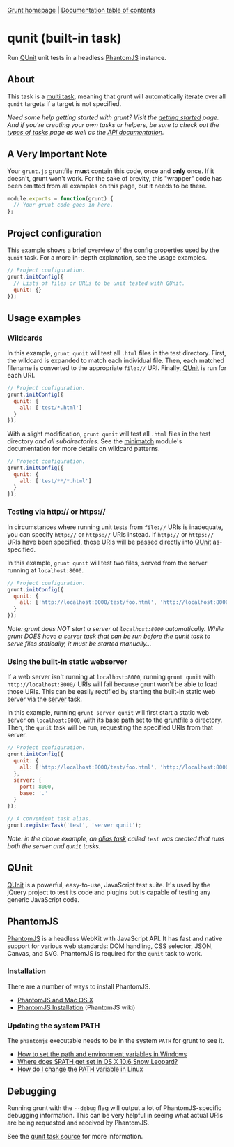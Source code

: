 [Grunt homepage](https://github.com/cowboy/grunt) | [Documentation table of contents](toc.md)

# qunit (built-in task)
Run [QUnit][qunit] unit tests in a headless [PhantomJS][phantom] instance.

[qunit]: http://docs.jquery.com/QUnit
[phantom]: http://www.phantomjs.org/

## About

This task is a [multi task](types_of_tasks.md), meaning that grunt will automatically iterate over all `qunit` targets if a target is not specified.

_Need some help getting started with grunt? Visit the [getting started](getting_started.md) page. And if you're creating your own tasks or helpers, be sure to check out the [types of tasks](types_of_tasks.md) page as well as the [API documentation](api.md)._

## A Very Important Note
Your `grunt.js` gruntfile **must** contain this code, once and **only** once. If it doesn't, grunt won't work. For the sake of brevity, this "wrapper" code has been omitted from all examples on this page, but it needs to be there.

```javascript
module.exports = function(grunt) {
  // Your grunt code goes in here.
};
```

## Project configuration

This example shows a brief overview of the [config](api_config.md) properties used by the `qunit` task. For a more in-depth explanation, see the usage examples.

```javascript
// Project configuration.
grunt.initConfig({
  // Lists of files or URLs to be unit tested with QUnit.
  qunit: {}
});
```

## Usage examples

### Wildcards

In this example, `grunt qunit` will test all `.html` files in the test directory. First, the wildcard is expanded to match each individual file. Then, each matched filename is converted to the appropriate `file://` URI. Finally, [QUnit][qunit] is run for each URI.

```javascript
// Project configuration.
grunt.initConfig({
  qunit: {
    all: ['test/*.html']
  }
});
```

With a slight modification, `grunt qunit` will test all `.html` files in the test directory _and all subdirectories_. See the [minimatch](https://github.com/isaacs/minimatch) module's documentation for more details on wildcard patterns.

```javascript
// Project configuration.
grunt.initConfig({
  qunit: {
    all: ['test/**/*.html']
  }
});
```

### Testing via http:// or https://

In circumstances where running unit tests from `file://` URIs is inadequate, you can specify `http://` or `https://` URIs instead. If `http://` or `https://` URIs have been specified, those URIs will be passed directly into [QUnit][qunit] as-specified.

In this example, `grunt qunit` will test two files, served from the server running at `localhost:8000`.

```javascript
// Project configuration.
grunt.initConfig({
  qunit: {
    all: ['http://localhost:8000/test/foo.html', 'http://localhost:8000/test/bar.html']
  }
});
```

_Note: grunt does NOT start a server at `localhost:8000` automatically. While grunt DOES have a [server](task_server.md) task that can be run before the qunit task to serve files statically, it must be started manually..._

### Using the built-in static webserver

If a web server isn't running at `localhost:8000`, running `grunt qunit` with `http://localhost:8000/` URIs will fail because grunt won't be able to load those URIs. This can be easily rectified by starting the built-in static web server via the [server](task_server.md) task.

In this example, running `grunt server qunit` will first start a static web server on `localhost:8000`, with its base path set to the gruntfile's directory. Then, the `qunit` task will be run, requesting the specified URIs from that server.

```javascript
// Project configuration.
grunt.initConfig({
  qunit: {
    all: ['http://localhost:8000/test/foo.html', 'http://localhost:8000/test/bar.html']
  },
  server: {
    port: 8000,
    base: '.'
  }
});

// A convenient task alias.
grunt.registerTask('test', 'server qunit');
```

_Note: in the above example, an [alias task](types_of_tasks.md) called `test` was created that runs both the `server` and `qunit` tasks._

## QUnit

[QUnit][qunit] is a powerful, easy-to-use, JavaScript test suite. It's used by the jQuery project to test its code and plugins but is capable of testing any generic JavaScript code.

## PhantomJS

[PhantomJS](http://www.phantomjs.org/) is a headless WebKit with JavaScript API. It has fast and native support for various web standards: DOM handling, CSS selector, JSON, Canvas, and SVG. PhantomJS is required for the `qunit` task to work.

### Installation

There are a number of ways to install PhantomJS.

* [PhantomJS and Mac OS X](http://ariya.ofilabs.com/2012/02/phantomjs-and-mac-os-x.html)
* [PhantomJS Installation](http://code.google.com/p/phantomjs/wiki/Installation) (PhantomJS wiki)

### Updating the system PATH

The `phantomjs` executable needs to be in the system `PATH` for grunt to see it.

* [How to set the path and environment variables in Windows](http://www.computerhope.com/issues/ch000549.htm)
* [Where does $PATH get set in OS X 10.6 Snow Leopard?](http://superuser.com/questions/69130/where-does-path-get-set-in-os-x-10-6-snow-leopard)
* [How do I change the PATH variable in Linux](https://www.google.com/search?q=How+do+I+change+the+PATH+variable+in+Linux)

## Debugging

Running grunt with the `--debug` flag will output a lot of PhantomJS-specific debugging information. This can be very helpful in seeing what actual URIs are being requested and received by PhantomJS.

See the [qunit task source](../tasks/qunit.js) for more information.
